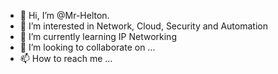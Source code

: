 - 👋 Hi, I’m @Mr-Helton.
- 👀 I’m interested in Network, Cloud, Security and Automation
- 🌱 I’m currently learning IP Networking
- 💞️ I’m looking to collaborate on ...
- 📫 How to reach me ...

<!---
Mr-Helton/Mr-Helton is a ✨ special ✨ repository because its `README.md` (this file) appears on your GitHub profile.
You can click the Preview link to take a look at your changes.
--->
